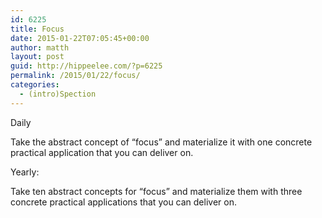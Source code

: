```yaml
---
id: 6225
title: Focus
date: 2015-01-22T07:05:45+00:00
author: matth
layout: post
guid: http://hippeelee.com/?p=6225
permalink: /2015/01/22/focus/
categories:
  - (intro)Spection
---
```

Daily

Take the abstract concept of &#8220;focus&#8221; and materialize it with one concrete practical application that you can deliver on.

Yearly:

Take ten abstract concepts for &#8220;focus&#8221; and materialize them with three concrete practical applications that you can deliver on.